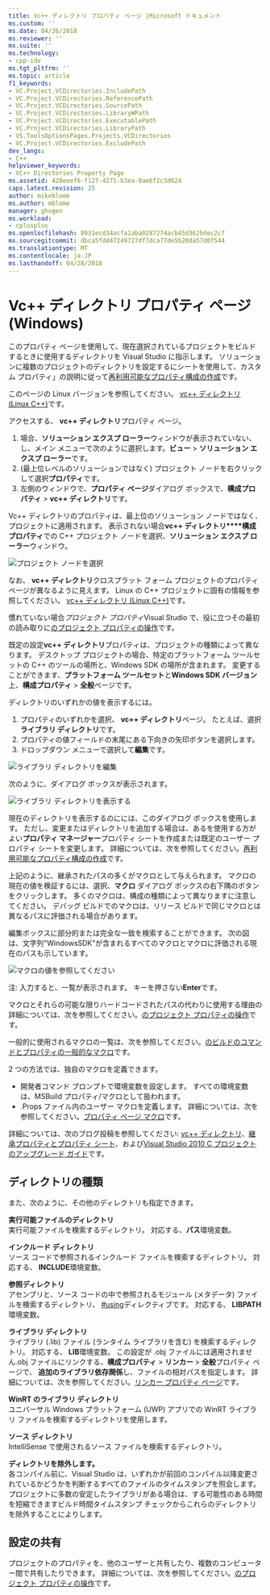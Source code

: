 ```yaml
---
title: Vc++ ディレクトリ プロパティ ページ |Microsoft ドキュメント
ms.custom: ''
ms.date: 04/26/2018
ms.reviewer: ''
ms.suite: ''
ms.technology:
- cpp-ide
ms.tgt_pltfrm: ''
ms.topic: article
f1_keywords:
- VC.Project.VCDirectories.IncludePath
- VC.Project.VCDirectories.ReferencePath
- VC.Project.VCDirectories.SourcePath
- VC.Project.VCDirectories.LibraryWPath
- VC.Project.VCDirectories.ExecutablePath
- VC.Project.VCDirectories.LibraryPath
- VS.ToolsOptionsPages.Projects.VCDirectories
- VC.Project.VCDirectories.ExcludePath
dev_langs:
- C++
helpviewer_keywords:
- VC++ Directories Property Page
ms.assetid: 428eeef6-f127-4271-b3ea-0ae6f2c3d624
caps.latest.revision: 25
author: mikeblome
ms.author: mblome
manager: ghogen
ms.workload:
- cplusplus
ms.openlocfilehash: 8931ecd34acfa1aba0287274acb45d362bdec2cf
ms.sourcegitcommit: dbca5fdd47249727df7dca77de5b20da57d0f544
ms.translationtype: MT
ms.contentlocale: ja-JP
ms.lasthandoff: 04/28/2018
---
```

# <a name="vc-directories-property-page-windows"></a>Vc++ ディレクトリ プロパティ ページ (Windows)

このプロパティ ページを使用して、現在選択されているプロジェクトをビルドするときに使用するディレクトリを Visual Studio に指示します。 ソリューションに複数のプロジェクトのディレクトリを設定するにシートを使用して、カスタム プロパティ」の説明に従って[再利用可能なプロパティ構成の作成](working-with-project-properties.md#bkmkPropertySheets)です。

このページの Linux バージョンを参照してください。 [vc++ ディレクトリ (Linux C++)](../linux/prop-pages/directories-linux.md)です。   

アクセスする、 **vc++ ディレクトリ**プロパティ ページ。

1. 場合、**ソリューション エクスプ ローラー**ウィンドウが表示されていない、し、メイン メニューで次のように選択します。**ビュー** > **ソリューション エクスプ ローラー**です。
1. (最上位レベルのソリューションではなく) プロジェクト ノードを右クリックして選択**プロパティ**です。
1. 左側のウィンドウで、**プロパティ ページ**ダイアログ ボックスで、**構成プロパティ** > **vc++ ディレクトリ**です。  

Vc++ ディレクトリのプロパティは、最上位のソリューション ノードではなく、プロジェクトに適用されます。 表示されない場合**vc++ ディレクトリ****構成プロパティ**での C++ プロジェクト ノードを選択、**ソリューション エクスプ ローラー**ウィンドウ。 

![プロジェクト ノードを選択](media/vcppdir.png "vc++ ディレクトリのプロパティを表示するプロジェクト ノードを選択")

なお、 **vc++ ディレクトリ**クロスプラット フォーム プロジェクトのプロパティ ページが異なるように見えます。 Linux の C++ プロジェクトに固有の情報を参照してください。 [vc++ ディレクトリ (Linux C++)](../linux/prop-pages/directories-linux.md)です。 
 
慣れていない場合*プロジェクト プロパティ*Visual Studio で、役に立つその最初の読み取りに[のプロジェクト プロパティの操作](working-with-project-properties.md)です。 
 
既定の設定**vc++ ディレクトリ**プロパティは、プロジェクトの種類によって異なります。 デスクトップ プロジェクトの場合、特定のプラットフォーム ツールセットの C++ のツールの場所と、Windows SDK の場所が含まれます。 変更することができます、**プラットフォーム ツールセット**と**Windows SDK バージョン**上、**構成プロパティ** > **全般**ページです。 

ディレクトリのいずれかの値を表示するには。

1. プロパティのいずれかを選択、 **vc++ ディレクトリ**ページ。 たとえば、選択**ライブラリ ディレクトリ**です。
1. プロパティの値フィールドの末尾にある下向きの矢印ボタンを選択します。
1. ドロップダウン メニューで選択して**編集**です。

![ライブラリ ディレクトリを編集](media/vcppdir_libdir_edit.png "ライブラリ パスを編集するためのダイアログ")

次のように、ダイアログ ボックスが表示されます。 

![ライブラリ ディレクトリを表示する](media/vcppdir_libdir.png "ライブラリ パスを追加または削除 ダイアログ")

現在のディレクトリを表示するのにには、このダイアログ ボックスを使用します。 ただし、変更またはディレクトリを追加する場合は、あるを使用する方がよい**プロパティ マネージャー**プロパティ シートを作成または既定のユーザー プロパティ シートを変更します。 詳細については、次を参照してください。[再利用可能なプロパティ構成の作成](working-with-project-properties.md#bkmkPropertySheets)です。

上記のように、継承されたパスの多くがマクロとして与えられます。  マクロの現在の値を検証するには、選択、**マクロ** ダイアログ ボックスの右下隅のボタンをクリックします。 多くのマクロは、構成の種類によって異なりますに注意してください。 デバッグ ビルドでのマクロは、リリース ビルドで同じマクロとは異なるパスに評価される場合があります。 

編集ボックスに部分的または完全な一致を検索することができます。 次の図は、文字列"WindowsSDK"が含まれるすべてのマクロとマクロに評価される現在のパスも示しています。

![マクロの値を参照してください](media/vcppdir_libdir_macros.png "マクロを編集するためのダイアログ")

注: 入力すると、一覧が表示されます。 キーを押さない**Enter**です。

マクロとそれらの可能な限りハードコードされたパスの代わりに使用する理由の詳細については、次を参照してください。[のプロジェクト プロパティの操作](../ide/working-with-project-properties.md#bkmkPropertiesVersusMacros)です。 

一般的に使用されるマクロの一覧は、次を参照してください。[のビルドのコマンドとプロパティの一般的なマクロ](https://docs.microsoft.com/en-us/cpp/ide/common-macros-for-build-commands-and-properties)です。

2 つの方法では、独自のマクロを定義できます。
-   開発者コマンド プロンプトで環境変数を設定します。 すべての環境変数は、MSBuild プロパティ/マクロとして扱われます。
-   .Props ファイル内のユーザー マクロを定義します。 詳細については、次を参照してください。[プロパティ ページ マクロ](working-with-project-properties.md#bkmkPropertiesVersusMacros)です。 

詳細については、次のブログ投稿を参照してください: [vc++ ディレクトリ](http://blogs.msdn.com/b/vsproject/archive/2009/07/07/vc-directories.aspx)、[継承プロパティとプロパティ シート](http://blogs.msdn.com/b/vsproject/archive/2009/06/23/inherited-properties-and-property-sheets.aspx)、および[Visual Studio 2010 C プロジェクトのアップグレード ガイド](http://blogs.msdn.com/b/vcblog/archive/2010/03/02/visual-studio-2010-c-project-upgrade-guide.aspx)です。  
  
## <a name="directory-types"></a>ディレクトリの種類

また、次のように、その他のディレクトリも指定できます。  
  
**実行可能ファイルのディレクトリ**<br/>
実行可能ファイルを検索するディレクトリ。 対応する、**パス**環境変数。

**インクルード ディレクトリ**<br/>
ソース コードで参照されるインクルード ファイルを検索するディレクトリ。 対応する、 **INCLUDE**環境変数。

**参照ディレクトリ**<br/>
 アセンブリと、ソース コードの中で参照されるモジュール (メタデータ) ファイルを検索するディレクトリ、 [#using](../preprocessor/hash-using-directive-cpp.md)ディレクティブです。 対応する、 **LIBPATH**環境変数。

**ライブラリ ディレクトリ**<br/>
ライブラリ (.lib) ファイル (ランタイム ライブラリを含む) を検索するディレクトリ。 対応する、 **LIB**環境変数。 この設定が .obj ファイルには適用されません.obj ファイルにリンクする、**構成プロパティ** > **リンカー** > **全般**プロパティ ページで、 **追加のライブラリ依存関係**し、ファイルの相対パスを指定します。 詳細については、次を参照してください。[リンカー プロパティ ページ](../ide/linker-property-pages.md)です。

**WinRT のライブラリ ディレクトリ**<br/>
ユニバーサル Windows プラットフォーム (UWP) アプリでの WinRT ライブラリ ファイルを検索するディレクトリを使用します。 

**ソース ディレクトリ**<br/>
IntelliSense で使用されるソース ファイルを検索するディレクトリ。

**ディレクトリを除外します。**<br/>
各コンパイル前に、Visual Studio は、いずれかが前回のコンパイル以降変更されているかどうかを判断するすべてのファイルのタイムスタンプを照会します。 プロジェクトに多数の安定したライブラリがある場合は、する可能性のある時間を短縮できますビルド時間タイムスタンプ チェックからこれらのディレクトリを除外することによりします。

## <a name="sharing-the-settings"></a>設定の共有

プロジェクトのプロパティを、他のユーザーと共有したり、複数のコンピューター間で共有したりできます。 詳細については、次を参照してください。[のプロジェクト プロパティの操作](../ide/working-with-project-properties.md)です。
